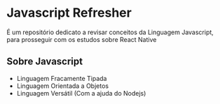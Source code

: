 # Javascript Refresher

É um repositório dedicato a revisar conceitos da Linguagem Javascript, para prosseguir com os estudos sobre React Native

## Sobre Javascript

* Linguagem Fracamente Tipada
* Linguagem Orientada a Objetos
* Linguagem Versátil (Com a ajuda do Nodejs)